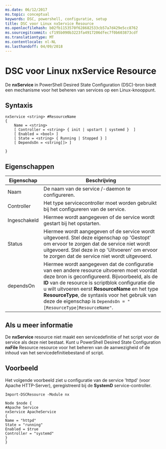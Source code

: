 ```yaml
---
ms.date: 06/12/2017
ms.topic: conceptual
keywords: DSC, powershell, configuratie, setup
title: DSC voor Linux nxService Resource
ms.openlocfilehash: b02fb1153570f628682533cb57a7d429e5cc8762
ms.sourcegitcommit: cf195b090b3223fa4917206dfec7f0b603873cdf
ms.translationtype: MT
ms.contentlocale: nl-NL
ms.lasthandoff: 04/09/2018
---
```

# <a name="dsc-for-linux-nxservice-resource"></a>DSC voor Linux nxService Resource

De **nxService** in PowerShell Desired State Configuration (DSC)-bron biedt een mechanisme voor het beheren van services op een Linux-knooppunt.

## <a name="syntax"></a>Syntaxis

```
nxService <string> #ResourceName
{
    Name = <string>
    [ Controller = <string> { init | upstart | systemd }  ]
    [ Enabled = <bool> ]
    [ State = <string> { Running | Stopped } ]
    [ DependsOn = <string[]> ]

}
```

## <a name="properties"></a>Eigenschappen
|  Eigenschap |  Beschrijving |
|---|---|
| Naam| De naam van de service /-daemon te configureren.|
| Controller| Het type servicecontroller moet worden gebruikt bij het configureren van de service.|
| Ingeschakeld| Hiermee wordt aangegeven of de service wordt gestart bij het opstarten.|
| Status| Hiermee wordt aangegeven of de service wordt uitgevoerd. Stel deze eigenschap op 'Gestopt' om ervoor te zorgen dat de service niet wordt uitgevoerd. Stel deze in op 'Uitvoeren' om ervoor te zorgen dat de service niet wordt uitgevoerd.|
| dependsOn | Hiermee wordt aangegeven dat de configuratie van een andere resource uitvoeren moet voordat deze bron is geconfigureerd. Bijvoorbeeld, als de **ID** van de resource is scriptblok configuratie die u wilt uitvoeren eerst **ResourceName** en het type **ResourceType**, de syntaxis voor het gebruik van deze de eigenschap is `DependsOn = "[ResourceType]ResourceName"`.|


## <a name="additional-information"></a>Als u meer informatie

De **nxService** resource niet maakt een servicedefinitie of het script voor de service als deze niet bestaat. Kunt u PowerShell Desired State Configuration **nxFile** Resource resource voor het beheren van de aanwezigheid of de inhoud van het servicedefinitiebestand of script.

## <a name="example"></a>Voorbeeld

Het volgende voorbeeld ziet u configuratie van de service 'httpd' (voor Apache HTTP-Server), geregistreerd bij de **SystemD** service-controller.

```
Import-DSCResource -Module nx

Node $node {
#Apache Service
nxService ApacheService
{
Name = "httpd"
State = "running"
Enabled = $true
Controller = "systemd"
}
}
```